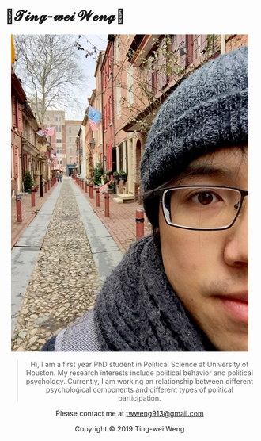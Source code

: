 # 🚀𝓣𝓲𝓷𝓰-𝔀𝓮𝓲 𝓦𝓮𝓷𝓰🚀

<div align=center><img width="480" height="640" src="IMG_4774.jpg"/>


> Hi, I am a first year PhD student in Political Science at University of Houston.
>My research interests include political behavior and political psychology. Currently, I am working on relationship between different psychological components and different types of political participation.

Please contact me at twweng913@gmail.com



Copyright © 2019 Ting-wei Weng
